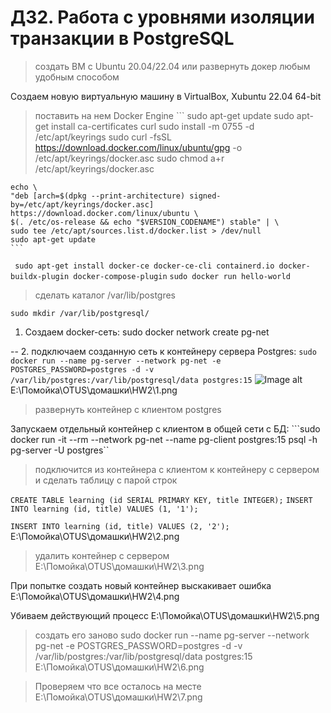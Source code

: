 # ДЗ2. Работа с уровнями изоляции транзакции в PostgreSQL

> создать ВМ с Ubuntu 20.04/22.04 или развернуть докер любым удобным способом

Создаем новую виртуальную машину в VirtualBox, Xubuntu 22.04 64-bit

> поставить на нем Docker Engine
    ```
    sudo apt-get update
    sudo apt-get install ca-certificates curl
    sudo install -m 0755 -d /etc/apt/keyrings
    sudo curl -fsSL https://download.docker.com/linux/ubuntu/gpg -o /etc/apt/keyrings/docker.asc
    sudo chmod a+r /etc/apt/keyrings/docker.asc

    echo \
    "deb [arch=$(dpkg --print-architecture) signed-by=/etc/apt/keyrings/docker.asc] https://download.docker.com/linux/ubuntu \
    $(. /etc/os-release && echo "$VERSION_CODENAME") stable" | \
    sudo tee /etc/apt/sources.list.d/docker.list > /dev/null
    sudo apt-get update
    ```
``` sudo apt-get install docker-ce docker-ce-cli containerd.io docker-buildx-plugin docker-compose-plugin```
``` sudo docker run hello-world ```

> сделать каталог /var/lib/postgres

```sudo mkdir /var/lib/postgresql/```

 1. Создаем docker-сеть: 
sudo docker network create pg-net


-- 2. подключаем созданную сеть к контейнеру сервера Postgres:
```sudo docker run --name pg-server --network pg-net -e POSTGRES_PASSWORD=postgres -d -v /var/lib/postgres:/var/lib/postgresql/data postgres:15```
![Image alt](https://github.com/nzimenkov/POSTGRES-HW/blob/OTUS/HW01/создание%20SSH%20ключа.png)
E:\Помойка\OTUS\домашки\HW2\1.png

> развернуть контейнер с клиентом postgres

 Запускаем отдельный контейнер с клиентом в общей сети с БД: 
```sudo docker run -it --rm --network pg-net --name pg-client postgres:15 psql -h pg-server -U postgres``

> подключится из контейнера с клиентом к контейнеру с сервером и сделать таблицу с парой строк

```CREATE TABLE learning (id SERIAL PRIMARY KEY, title INTEGER);```
```INSERT INTO learning (id, title) VALUES (1, '1');```
    
```INSERT INTO learning (id, title) VALUES (2, '2');```
E:\Помойка\OTUS\домашки\HW2\2.png

> удалить контейнер с сервером
E:\Помойка\OTUS\домашки\HW2\3.png

При попытке создать новый контейнер выскакивает ошибка
 E:\Помойка\OTUS\домашки\HW2\4.png

Убиваем действующий процесс
  E:\Помойка\OTUS\домашки\HW2\5.png

> создать его заново
 sudo docker run --name pg-server --network pg-net -e POSTGRES_PASSWORD=postgres -d -v /var/lib/postgres:/var/lib/postgresql/data postgres:15
  E:\Помойка\OTUS\домашки\HW2\6.png
  
> Проверяем что все осталось на месте
 E:\Помойка\OTUS\домашки\HW2\7.png
